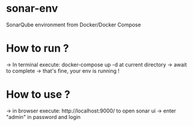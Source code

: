 # sonar-env
SonarQube environment from Docker/Docker Compose

# How to run ?
-> In terminal execute: docker-compose up -d at current directory
-> await to complete
-> that's fine, your env is running !


# How to use ?
-> in browser execute: http://localhost:9000/ to open sonar ui
-> enter "admin" in password and login
